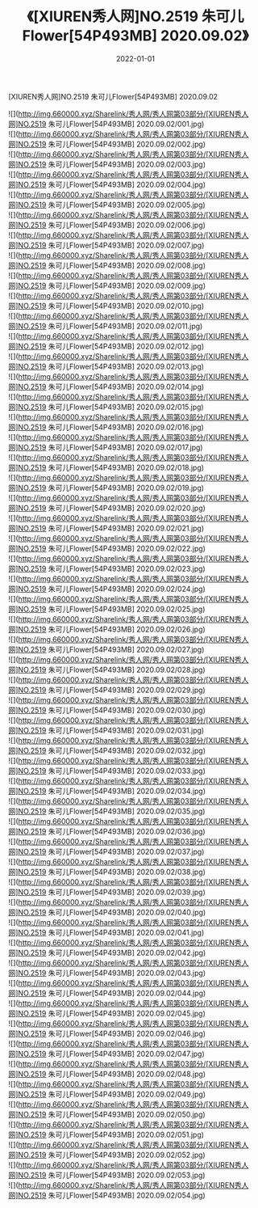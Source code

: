 ﻿---
layout: post
title:  《[XIUREN秀人网]NO.2519 朱可儿Flower[54P493MB] 2020.09.02》
date:   2022-01-01
img: http://img.660000.xyz/Sharelink/秀人网/秀人网第03部分/[XIUREN秀人网]NO.2519 朱可儿Flower[54P493MB] 2020.09.02/000.jpg
categories: [美女, 清纯, 唯美]
---

[XIUREN秀人网]NO.2519 朱可儿Flower[54P493MB] 2020.09.02

 ![](http://img.660000.xyz/Sharelink/秀人网/秀人网第03部分/[XIUREN秀人网]NO.2519 朱可儿Flower[54P493MB] 2020.09.02/001.jpg) <br>![](http://img.660000.xyz/Sharelink/秀人网/秀人网第03部分/[XIUREN秀人网]NO.2519 朱可儿Flower[54P493MB] 2020.09.02/002.jpg) <br>![](http://img.660000.xyz/Sharelink/秀人网/秀人网第03部分/[XIUREN秀人网]NO.2519 朱可儿Flower[54P493MB] 2020.09.02/003.jpg) <br>![](http://img.660000.xyz/Sharelink/秀人网/秀人网第03部分/[XIUREN秀人网]NO.2519 朱可儿Flower[54P493MB] 2020.09.02/004.jpg) <br>![](http://img.660000.xyz/Sharelink/秀人网/秀人网第03部分/[XIUREN秀人网]NO.2519 朱可儿Flower[54P493MB] 2020.09.02/005.jpg) <br>![](http://img.660000.xyz/Sharelink/秀人网/秀人网第03部分/[XIUREN秀人网]NO.2519 朱可儿Flower[54P493MB] 2020.09.02/006.jpg) <br>![](http://img.660000.xyz/Sharelink/秀人网/秀人网第03部分/[XIUREN秀人网]NO.2519 朱可儿Flower[54P493MB] 2020.09.02/007.jpg) <br>![](http://img.660000.xyz/Sharelink/秀人网/秀人网第03部分/[XIUREN秀人网]NO.2519 朱可儿Flower[54P493MB] 2020.09.02/008.jpg) <br>![](http://img.660000.xyz/Sharelink/秀人网/秀人网第03部分/[XIUREN秀人网]NO.2519 朱可儿Flower[54P493MB] 2020.09.02/009.jpg) <br>![](http://img.660000.xyz/Sharelink/秀人网/秀人网第03部分/[XIUREN秀人网]NO.2519 朱可儿Flower[54P493MB] 2020.09.02/010.jpg) <br>![](http://img.660000.xyz/Sharelink/秀人网/秀人网第03部分/[XIUREN秀人网]NO.2519 朱可儿Flower[54P493MB] 2020.09.02/011.jpg) <br>![](http://img.660000.xyz/Sharelink/秀人网/秀人网第03部分/[XIUREN秀人网]NO.2519 朱可儿Flower[54P493MB] 2020.09.02/012.jpg) <br>![](http://img.660000.xyz/Sharelink/秀人网/秀人网第03部分/[XIUREN秀人网]NO.2519 朱可儿Flower[54P493MB] 2020.09.02/013.jpg) <br>![](http://img.660000.xyz/Sharelink/秀人网/秀人网第03部分/[XIUREN秀人网]NO.2519 朱可儿Flower[54P493MB] 2020.09.02/014.jpg) <br>![](http://img.660000.xyz/Sharelink/秀人网/秀人网第03部分/[XIUREN秀人网]NO.2519 朱可儿Flower[54P493MB] 2020.09.02/015.jpg) <br>![](http://img.660000.xyz/Sharelink/秀人网/秀人网第03部分/[XIUREN秀人网]NO.2519 朱可儿Flower[54P493MB] 2020.09.02/016.jpg) <br>![](http://img.660000.xyz/Sharelink/秀人网/秀人网第03部分/[XIUREN秀人网]NO.2519 朱可儿Flower[54P493MB] 2020.09.02/017.jpg) <br>![](http://img.660000.xyz/Sharelink/秀人网/秀人网第03部分/[XIUREN秀人网]NO.2519 朱可儿Flower[54P493MB] 2020.09.02/018.jpg) <br>![](http://img.660000.xyz/Sharelink/秀人网/秀人网第03部分/[XIUREN秀人网]NO.2519 朱可儿Flower[54P493MB] 2020.09.02/019.jpg) <br>![](http://img.660000.xyz/Sharelink/秀人网/秀人网第03部分/[XIUREN秀人网]NO.2519 朱可儿Flower[54P493MB] 2020.09.02/020.jpg) <br>![](http://img.660000.xyz/Sharelink/秀人网/秀人网第03部分/[XIUREN秀人网]NO.2519 朱可儿Flower[54P493MB] 2020.09.02/021.jpg) <br>![](http://img.660000.xyz/Sharelink/秀人网/秀人网第03部分/[XIUREN秀人网]NO.2519 朱可儿Flower[54P493MB] 2020.09.02/022.jpg) <br>![](http://img.660000.xyz/Sharelink/秀人网/秀人网第03部分/[XIUREN秀人网]NO.2519 朱可儿Flower[54P493MB] 2020.09.02/023.jpg) <br>![](http://img.660000.xyz/Sharelink/秀人网/秀人网第03部分/[XIUREN秀人网]NO.2519 朱可儿Flower[54P493MB] 2020.09.02/024.jpg) <br>![](http://img.660000.xyz/Sharelink/秀人网/秀人网第03部分/[XIUREN秀人网]NO.2519 朱可儿Flower[54P493MB] 2020.09.02/025.jpg) <br>![](http://img.660000.xyz/Sharelink/秀人网/秀人网第03部分/[XIUREN秀人网]NO.2519 朱可儿Flower[54P493MB] 2020.09.02/026.jpg) <br>![](http://img.660000.xyz/Sharelink/秀人网/秀人网第03部分/[XIUREN秀人网]NO.2519 朱可儿Flower[54P493MB] 2020.09.02/027.jpg) <br>![](http://img.660000.xyz/Sharelink/秀人网/秀人网第03部分/[XIUREN秀人网]NO.2519 朱可儿Flower[54P493MB] 2020.09.02/028.jpg) <br>![](http://img.660000.xyz/Sharelink/秀人网/秀人网第03部分/[XIUREN秀人网]NO.2519 朱可儿Flower[54P493MB] 2020.09.02/029.jpg) <br>![](http://img.660000.xyz/Sharelink/秀人网/秀人网第03部分/[XIUREN秀人网]NO.2519 朱可儿Flower[54P493MB] 2020.09.02/030.jpg) <br>![](http://img.660000.xyz/Sharelink/秀人网/秀人网第03部分/[XIUREN秀人网]NO.2519 朱可儿Flower[54P493MB] 2020.09.02/031.jpg) <br>![](http://img.660000.xyz/Sharelink/秀人网/秀人网第03部分/[XIUREN秀人网]NO.2519 朱可儿Flower[54P493MB] 2020.09.02/032.jpg) <br>![](http://img.660000.xyz/Sharelink/秀人网/秀人网第03部分/[XIUREN秀人网]NO.2519 朱可儿Flower[54P493MB] 2020.09.02/033.jpg) <br>![](http://img.660000.xyz/Sharelink/秀人网/秀人网第03部分/[XIUREN秀人网]NO.2519 朱可儿Flower[54P493MB] 2020.09.02/034.jpg) <br>![](http://img.660000.xyz/Sharelink/秀人网/秀人网第03部分/[XIUREN秀人网]NO.2519 朱可儿Flower[54P493MB] 2020.09.02/035.jpg) <br>![](http://img.660000.xyz/Sharelink/秀人网/秀人网第03部分/[XIUREN秀人网]NO.2519 朱可儿Flower[54P493MB] 2020.09.02/036.jpg) <br>![](http://img.660000.xyz/Sharelink/秀人网/秀人网第03部分/[XIUREN秀人网]NO.2519 朱可儿Flower[54P493MB] 2020.09.02/037.jpg) <br>![](http://img.660000.xyz/Sharelink/秀人网/秀人网第03部分/[XIUREN秀人网]NO.2519 朱可儿Flower[54P493MB] 2020.09.02/038.jpg) <br>![](http://img.660000.xyz/Sharelink/秀人网/秀人网第03部分/[XIUREN秀人网]NO.2519 朱可儿Flower[54P493MB] 2020.09.02/039.jpg) <br>![](http://img.660000.xyz/Sharelink/秀人网/秀人网第03部分/[XIUREN秀人网]NO.2519 朱可儿Flower[54P493MB] 2020.09.02/040.jpg) <br>![](http://img.660000.xyz/Sharelink/秀人网/秀人网第03部分/[XIUREN秀人网]NO.2519 朱可儿Flower[54P493MB] 2020.09.02/041.jpg) <br>![](http://img.660000.xyz/Sharelink/秀人网/秀人网第03部分/[XIUREN秀人网]NO.2519 朱可儿Flower[54P493MB] 2020.09.02/042.jpg) <br>![](http://img.660000.xyz/Sharelink/秀人网/秀人网第03部分/[XIUREN秀人网]NO.2519 朱可儿Flower[54P493MB] 2020.09.02/043.jpg) <br>![](http://img.660000.xyz/Sharelink/秀人网/秀人网第03部分/[XIUREN秀人网]NO.2519 朱可儿Flower[54P493MB] 2020.09.02/044.jpg) <br>![](http://img.660000.xyz/Sharelink/秀人网/秀人网第03部分/[XIUREN秀人网]NO.2519 朱可儿Flower[54P493MB] 2020.09.02/045.jpg) <br>![](http://img.660000.xyz/Sharelink/秀人网/秀人网第03部分/[XIUREN秀人网]NO.2519 朱可儿Flower[54P493MB] 2020.09.02/046.jpg) <br>![](http://img.660000.xyz/Sharelink/秀人网/秀人网第03部分/[XIUREN秀人网]NO.2519 朱可儿Flower[54P493MB] 2020.09.02/047.jpg) <br>![](http://img.660000.xyz/Sharelink/秀人网/秀人网第03部分/[XIUREN秀人网]NO.2519 朱可儿Flower[54P493MB] 2020.09.02/048.jpg) <br>![](http://img.660000.xyz/Sharelink/秀人网/秀人网第03部分/[XIUREN秀人网]NO.2519 朱可儿Flower[54P493MB] 2020.09.02/049.jpg) <br>![](http://img.660000.xyz/Sharelink/秀人网/秀人网第03部分/[XIUREN秀人网]NO.2519 朱可儿Flower[54P493MB] 2020.09.02/050.jpg) <br>![](http://img.660000.xyz/Sharelink/秀人网/秀人网第03部分/[XIUREN秀人网]NO.2519 朱可儿Flower[54P493MB] 2020.09.02/051.jpg) <br>![](http://img.660000.xyz/Sharelink/秀人网/秀人网第03部分/[XIUREN秀人网]NO.2519 朱可儿Flower[54P493MB] 2020.09.02/052.jpg) <br>![](http://img.660000.xyz/Sharelink/秀人网/秀人网第03部分/[XIUREN秀人网]NO.2519 朱可儿Flower[54P493MB] 2020.09.02/053.jpg) <br>![](http://img.660000.xyz/Sharelink/秀人网/秀人网第03部分/[XIUREN秀人网]NO.2519 朱可儿Flower[54P493MB] 2020.09.02/054.jpg) <br>